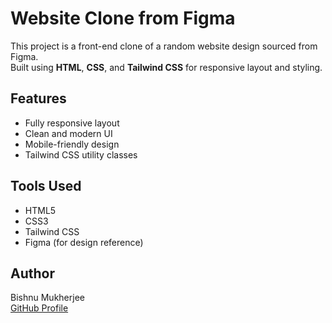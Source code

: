 # Website Clone from Figma

This project is a front-end clone of a random website design sourced from Figma.  
Built using **HTML**, **CSS**, and **Tailwind CSS** for responsive layout and styling.

## Features
- Fully responsive layout
- Clean and modern UI
- Mobile-friendly design
- Tailwind CSS utility classes

## Tools Used
- HTML5
- CSS3
- Tailwind CSS
- Figma (for design reference)

## Author
Bishnu Mukherjee  
[GitHub Profile](https://github.com/BishnuMukherjee123)
